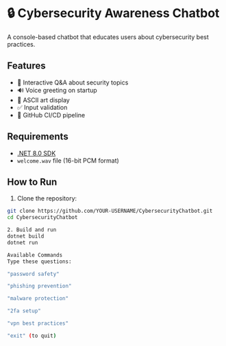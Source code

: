 # 🔒 Cybersecurity Awareness Chatbot

A console-based chatbot that educates users about cybersecurity best practices.

## Features
- 💬 Interactive Q&A about security topics
- 🔊 Voice greeting on startup
- 🎨 ASCII art display
- ✅ Input validation
- 🔄 GitHub CI/CD pipeline

## Requirements
- [.NET 8.0 SDK](https://dotnet.microsoft.com/download)
- `welcome.wav` file (16-bit PCM format)

## How to Run
1. Clone the repository:
```bash
git clone https://github.com/YOUR-USERNAME/CybersecurityChatbot.git
cd CybersecurityChatbot

2. Build and run 
dotnet build
dotnet run

Available Commands
Type these questions:

"password safety"

"phishing prevention"

"malware protection"

"2fa setup"

"vpn best practices"

"exit" (to quit)

